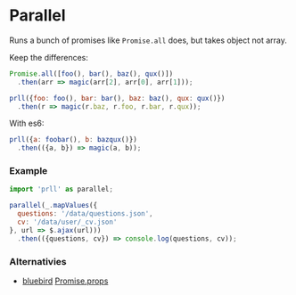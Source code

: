 # Parallel
Runs a bunch of promises like `Promise.all` does, but takes object not array.

Keep the differences:
```js
Promise.all([foo(), bar(), baz(), qux()])
  .then(arr => magic(arr[2], arr[0], arr[1]));
```

```js
prll({foo: foo(), bar: bar(), baz: baz(), qux: qux()})
  .then(r => magic(r.baz, r.foo, r.bar, r.qux));
```

With es6:
```js
prll({a: foobar(), b: bazqux()})
  .then(({a, b}) => magic(a, b));
```

### Example
```js
import 'prll' as parallel;

parallel(_.mapValues({
  questions: '/data/questions.json',
  cv: '/data/user/_cv.json'
}, url => $.ajax(url)))
  .then(({questions, cv}) => console.log(questions, cv));
```

### Alternativies
* [bluebird](https://github.com/petkaantonov/bluebird) [Promise.props](http://bluebirdjs.com/docs/api/promise.props.html)
